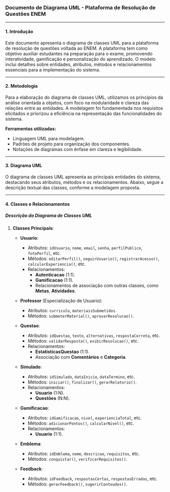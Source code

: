 ### **Documento de Diagrama UML - Plataforma de Resolução de Questões ENEM**

---

#### **1. Introdução**
Este documento apresenta o diagrama de classes UML para a plataforma de resolução de questões voltada ao ENEM. A plataforma tem como objetivo auxiliar estudantes na preparação para o exame, promovendo interatividade, gamificação e personalização do aprendizado. O modelo inclui detalhes sobre entidades, atributos, métodos e relacionamentos essenciais para a implementação do sistema.

---

#### **2. Metodologia**
Para a elaboração do diagrama de classes UML, utilizamos os princípios da análise orientada a objetos, com foco na modularidade e clareza das relações entre as entidades. A modelagem foi fundamentada nos requisitos elicitados e priorizou a eficiência na representação das funcionalidades do sistema.

**Ferramentas utilizadas:**
- Linguagem UML para modelagem.
- Padrões de projeto para organização dos componentes.
- Notações de diagramas com ênfase em clareza e legibilidade.

---

#### **3. Diagrama UML**
O diagrama de classes UML apresenta as principais entidades do sistema, destacando seus atributos, métodos e os relacionamentos. Abaixo, segue a descrição textual das classes, conforme a modelagem proposta.

---

#### **4. Classes e Relacionamentos**


##### **Descrição do Diagrama de Classes UML**
1. **Classes Principais**:
    - **Usuario**:
        - Atributos: `idUsuario`, `nome`, `email`, `senha`, `perfilPublico`, `fotoPerfil`, etc.
        - Métodos: `editarPerfil()`, `seguirUsuario()`, `registrarAcesso()`, `calcularExperiencia()`, etc.
        - Relacionamentos:
            - **Autenticacao** (1:1).
            - **Gamificacao** (1:1).
            - Relacionamentos de associação com outras classes, como **Metas**, **Atividades**.

    - **Professor** (Especialização de Usuario):
        - Atributos: `curriculo`, `materiaisSubmetidos`.
        - Métodos: `submeterMaterial()`, `aprovarResolucao()`.

    - **Questao**:
        - Atributos: `idQuestao`, `texto`, `alternativas`, `respostaCorreta`, etc.
        - Métodos: `validarResposta()`, `exibirResolucao()`, etc.
        - Relacionamentos:
            - **EstatisticasQuestao** (1:1).
            - Associação com **Comentários** e **Categoria**.

    - **Simulado**:
        - Atributos: `idSimulado`, `dataInicio`, `dataTermino`, etc.
        - Métodos: `iniciar()`, `finalizar()`, `gerarRelatorio()`.
        - Relacionamentos:
            - **Usuario** (1:N).
            - **Questões** (N:N).

    - **Gamificacao**:
        - Atributos: `idGamificacao`, `nivel`, `experienciaTotal`, etc.
        - Métodos: `adicionarPontos()`, `calcularNivel()`, etc.
        - Relacionamentos:
            - **Usuario** (1:1).

    - **Emblema**:
        - Atributos: `idEmblema`, `nome`, `descricao`, `requisitos`, etc.
        - Métodos: `conquistar()`, `verificarRequisitos()`.

    - **Feedback**:
        - Atributos: `idFeedback`, `respostasCertas`, `respostasErradas`, etc.
        - Métodos: `gerarFeedback()`, `sugerirConteudos()`.

